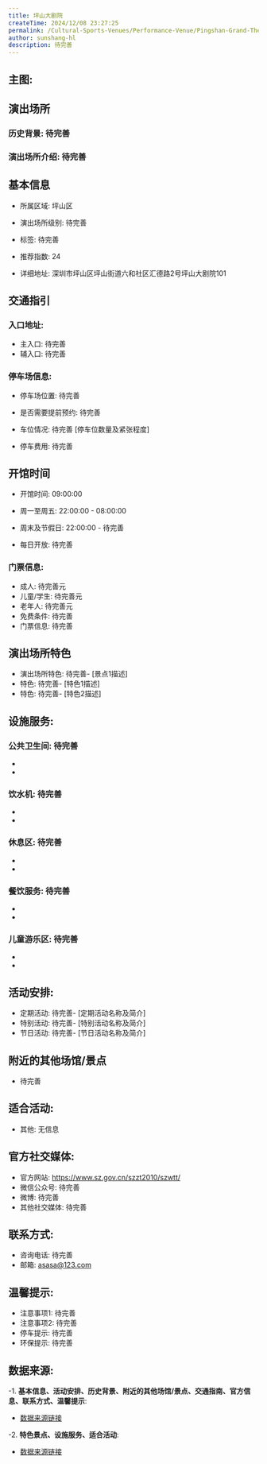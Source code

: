 ```yaml
---
title: 坪山大剧院
createTime: 2024/12/08 23:27:25
permalink: /Cultural-Sports-Venues/Performance-Venue/Pingshan-Grand-Theater/
author: sunshang-hl
description: 待完善
---
```

## 主图:
<ImageCard
image="https://www.szyyt.com/vancheerfile/images/2024/12/20241206143332910.jpg"
title= "坪山大剧院"
description= "待完善"
date="2024/12/08"
href="/"
author="sunshang-hl"
/>

## 演出场所
### 历史背景: 待完善
### 演出场所介绍: 待完善
## 基本信息

- 所属区域: 坪山区

- 演出场所级别: 待完善

- 标签: 待完善

- 推荐指数: 24

- 详细地址: 深圳市坪山区坪山街道六和社区汇德路2号坪山大剧院101

## 交通指引

### 入口地址:
- 主入口: 待完善
- 辅入口: 待完善
### 停车场信息:
- 停车场位置: 待完善

- 是否需要提前预约: 待完善

- 车位情况: 待完善 [停车位数量及紧张程度]

- 停车费用: 待完善

## 开馆时间
- 开馆时间: 09:00:00

- 周一至周五: 22:00:00 - 08:00:00
- 周末及节假日: 22:00:00 - 待完善
- 每日开放: 待完善

### 门票信息:
- 成人: 待完善元
- 儿童/学生: 待完善元
- 老年人: 待完善元
- 免费条件: 待完善
- 门票信息: 待完善
## 演出场所特色
- 演出场所特色: 待完善- [景点1描述]
- 特色: 待完善- [特色1描述]
- 特色: 待完善- [特色2描述]
## 设施服务:
### 公共卫生间: 待完善
- 
- 
### 饮水机: 待完善
- 
- 
### 休息区: 待完善
- 
- 
### 餐饮服务: 待完善
- 
- 
### 儿童游乐区: 待完善
- 
- 
## 活动安排:
- 定期活动: 待完善- [定期活动名称及简介]
- 特别活动: 待完善- [特别活动名称及简介]
- 节日活动: 待完善- [节日活动名称及简介]
## 附近的其他场馆/景点
- 待完善

## 适合活动:
- 其他: 无信息

## 官方社交媒体:
- 官方网站: https://www.sz.gov.cn/szzt2010/szwtt/
- 微信公众号: 待完善
- 微博: 待完善
- 其他社交媒体: 待完善

## 联系方式:
- 咨询电话: 待完善
- 邮箱: asasa@123.com

## 温馨提示:
- 注意事项1: 待完善
- 注意事项2: 待完善
- 停车提示: 待完善
- 环保提示: 待完善

## 数据来源:
-1. **基本信息、活动安排、历史背景、附近的其他场馆/景点、交通指南、官方信息、联系方式、温馨提示**:
- [数据来源链接](https://www.szyyt.com/)

-2. **特色景点、设施服务、适合活动**:
- [数据来源链接](https://www.szyyt.com/)

